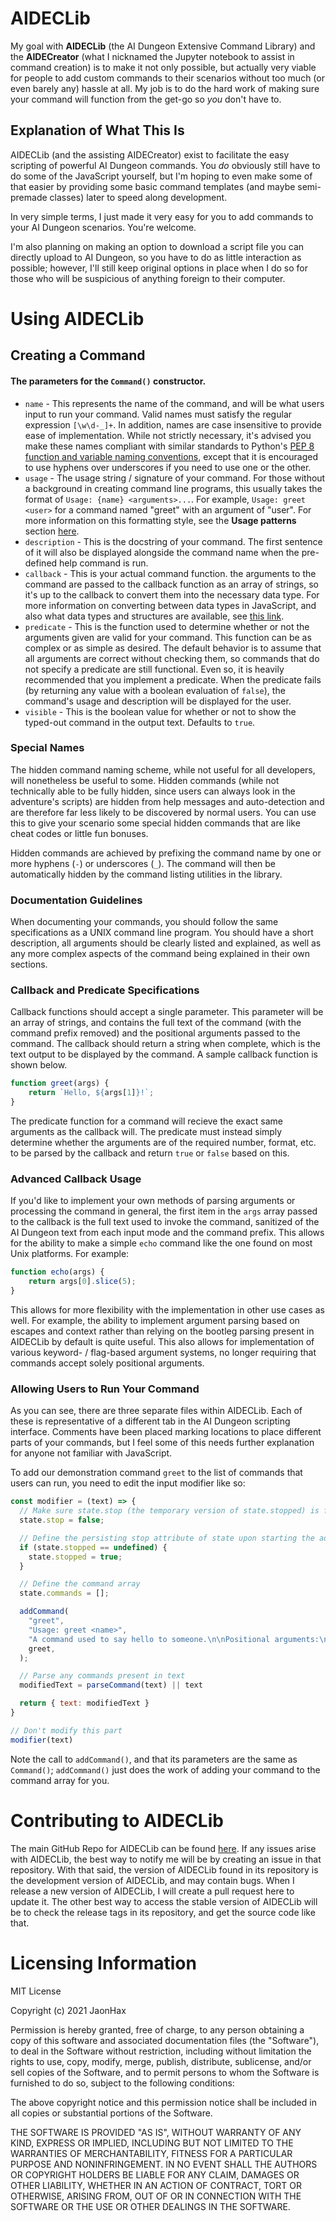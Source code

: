 # AIDECLib
My goal with **AIDECLib** (the AI Dungeon Extensive Command Library) and the **AIDECreator** (what I nicknamed the Jupyter notebook to assist in command creation) is to make it not only possible, but actually very viable for people to add custom commands to their scenarios without too much (or even barely any) hassle at all. My job is to do the hard work of making sure your command will function from the get-go so *you* don't have to.

## Explanation of What This Is
AIDECLib (and the assisting AIDECreator) exist to facilitate the easy scripting of powerful AI Dungeon commands. You *do* obviously still have to do some of the JavaScript yourself, but I'm hoping to even make some of that easier by providing some basic command templates (and maybe semi-premade classes) later to speed along development.

In very simple terms, I just made it very easy for you to add commands to your AI Dungeon scenarios. You're welcome.

I'm also planning on making an option to download a script file you can directly upload to AI Dungeon, so you have to do as little interaction as possible; however, I'll still keep original options in place when I do so for those who will be suspicious of anything foreign to their computer.

# Using AIDECLib
## Creating a Command
#### The parameters for the `Command()` constructor.
*   `name` - This represents the name of the command, and will be what users input to run your command. Valid names must satisfy the regular expression `[\w\d-_]+`. In addition, names are case insensitive to provide ease of implementation. While not strictly necessary, it's advised you make these names compliant with similar standards to Python's [PEP 8 function and variable naming conventions](https://www.python.org/dev/peps/pep-0008/#function-and-variable-names), except that it is encouraged to use hyphens over underscores if you need to use one or the other.
*   `usage` - The usage string / signature of your command. For those without a background in creating command line programs, this usually takes the format of `Usage: {name} <arguments>...`. For example, `Usage: greet <user>` for a command named "greet" with an argument of "user". For more information on this formatting style, see the **Usage patterns** section [here](http://docopt.org/).
*   `description` - This is the docstring of your command. The first sentence of it will also be displayed alongside the command name when the pre-defined help command is run.
*   `callback` - This is your actual command function. the arguments to the command are passed to the callback function as an array of strings, so it's up to the callback to convert them into the necessary data type. For more information on converting between data types in JavaScript, and also what data types and structures are available, see [this link](https://www.w3schools.com/js/js_type_conversion.asp).
*   `predicate` - This is the function used to determine whether or not the arguments given are valid for your command. This function can be as complex or as simple as desired. The default behavior is to assume that all arguments are correct without checking them, so commands that do not specify a predicate are still functional. Even so, it is heavily recommended that you implement a predicate. When the predicate fails (by returning any value with a boolean evaluation of `false`), the command's usage and description will be displayed for the user.
*   `visible` - This is the boolean value for whether or not to show the typed-out command in the output text. Defaults to `true`.

### Special Names
The hidden command naming scheme, while not useful for all developers, will nonetheless be useful to some. Hidden commands (while not technically able to be fully hidden, since users can always look in the adventure's scripts) are hidden from help messages and auto-detection and are therefore far less likely to be discovered by normal users. You can use this to give your scenario some special hidden commands that are like cheat codes or little fun bonuses.

Hidden commands are achieved by prefixing the command name by one or more hyphens (`-`) or underscores (`_`). The command will then be automatically hidden by the command listing utilities in the library.

### Documentation Guidelines
When documenting your commands, you should follow the same specifications as a UNIX command line program. You should have a short description, all arguments should be clearly listed and explained, as well as any more complex aspects of the command being explained in their own sections.

### Callback and Predicate Specifications
Callback functions should accept a single parameter. This parameter will be an array of strings, and contains the full text of the command (with the command prefix removed) and the positional arguments passed to the command. The callback should return a string when complete, which is the text output to be displayed by the command. A sample callback function is shown below.

```js
function greet(args) {
    return `Hello, ${args[1]}!`;
}
```

The predicate function for a command will recieve the exact same arguments as the callback will. The predicate must instead simply determine whether the arguments are of the required number, format, etc. to be parsed by the callback and return `true` or `false` based on this.

### Advanced Callback Usage
If you'd like to implement your own methods of parsing arguments or processing the command in general, the first item in the `args` array passed to the callback is the full text used to invoke the command, sanitized of the AI Dungeon text from each input mode and the command prefix. This allows for the ability to make a simple `echo` command like the one found on most Unix platforms. For example:

```js
function echo(args) {
    return args[0].slice(5);
}
```

This allows for more flexibility with the implementation in other use cases as well. For example, the ability to implement argument parsing based on escapes and context rather than relying on the bootleg parsing present in AIDECLib by default is quite useful. This also allows for implementation of various keyword- / flag-based argument systems, no longer requiring that commands accept solely positional arguments.

### Allowing Users to Run Your Command
As you can see, there are three separate files within AIDECLib. Each of these is representative of a different tab in the AI Dungeon scripting interface. Comments have been placed marking locations to place different parts of your commands, but I feel some of this needs further explanation for anyone not familiar with JavaScript.

To add our demonstration command `greet` to the list of commands that users can run, you need to edit the input modifier like so:

```js
const modifier = (text) => {
  // Make sure state.stop (the temporary version of state.stopped) is false by default
  state.stop = false;

  // Define the persisting stop attribute of state upon starting the adventure
  if (state.stopped == undefined) {
    state.stopped = true;
  }

  // Define the command array
  state.commands = [];

  addCommand(
    "greet",
    "Usage: greet <name>",
    "A command used to say hello to someone.\n\nPositional arguments:\n\t<name>\t\tThe name of the person you want to greet.",
    greet,
  );

  // Parse any commands present in text
  modifiedText = parseCommand(text) || text

  return { text: modifiedText }
}

// Don't modify this part
modifier(text)

```

Note the call to `addCommand()`, and that its parameters are the same as `Command()`; `addCommand()` just does the work of adding your command to the command array for you.

# Contributing to AIDECLib
The main GitHub Repo for AIDECLib can be found [here](https://github.com/JaonHax/aideclib). If any issues arise with AIDECLib, the best way to notify me will be by creating an issue in that repository. With that said, the version of AIDECLib found in its repository is the development version of AIDECLib, and may contain bugs. When I release a new version of AIDECLib, I will create a pull request here to update it. The other best way to access the stable version of AIDECLib will be to check the release tags in its repository, and get the source code like that.

# Licensing Information
MIT License

Copyright (c) 2021 JaonHax

Permission is hereby granted, free of charge, to any person obtaining a copy
of this software and associated documentation files (the "Software"), to deal
in the Software without restriction, including without limitation the rights
to use, copy, modify, merge, publish, distribute, sublicense, and/or sell
copies of the Software, and to permit persons to whom the Software is
furnished to do so, subject to the following conditions:

The above copyright notice and this permission notice shall be included in all
copies or substantial portions of the Software.

THE SOFTWARE IS PROVIDED "AS IS", WITHOUT WARRANTY OF ANY KIND, EXPRESS OR
IMPLIED, INCLUDING BUT NOT LIMITED TO THE WARRANTIES OF MERCHANTABILITY,
FITNESS FOR A PARTICULAR PURPOSE AND NONINFRINGEMENT. IN NO EVENT SHALL THE
AUTHORS OR COPYRIGHT HOLDERS BE LIABLE FOR ANY CLAIM, DAMAGES OR OTHER
LIABILITY, WHETHER IN AN ACTION OF CONTRACT, TORT OR OTHERWISE, ARISING FROM,
OUT OF OR IN CONNECTION WITH THE SOFTWARE OR THE USE OR OTHER DEALINGS IN THE
SOFTWARE.
